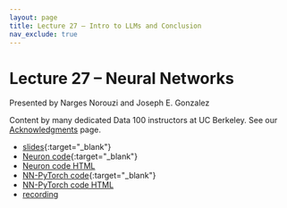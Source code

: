 ```yaml
---
layout: page
title: Lecture 27 – Intro to LLMs and Conclusion
nav_exclude: true
---
```


# Lecture 27 – Neural Networks

Presented by Narges Norouzi and Joseph E. Gonzalez

Content by many dedicated Data 100 instructors at UC Berkeley. See our [Acknowledgments](../../acks) page.

- [slides](https://docs.google.com/presentation/d/1813fyA7IYCfzBhGZPWjvcumWREAV3fo1IJkhwCWGRMo/edit?usp=share_link){:target="_blank"}
- [Neuron code](https://data100.datahub.berkeley.edu/hub/user-redirect/git-pull?repo=https%3A%2F%2Fgithub.com%2FDS-100%2Fsp25-student&urlpath=lab%2Ftree%2Fsp25-student%2Flecture%2Flec27%2Flec27-Neuron.ipynb&branch=main){:target="_blank"}
- [Neuron code HTML](../../resources/assets/lectures/lec27/lec27-Neuron.html)
- [NN-PyTorch code](https://data100.datahub.berkeley.edu/hub/user-redirect/git-pull?repo=https%3A%2F%2Fgithub.com%2FDS-100%2Fsp25-student&urlpath=lab%2Ftree%2Fsp25-student%2Flecture%2Flec27%2Flec27-NN-PyTorch.ipynb&branch=main){:target="_blank"}
- [NN-PyTorch code HTML](../../resources/assets/lectures/lec27/lec27-NN-PyTorch.html)
- [recording](https://youtu.be/mDF2744Xrtw)
